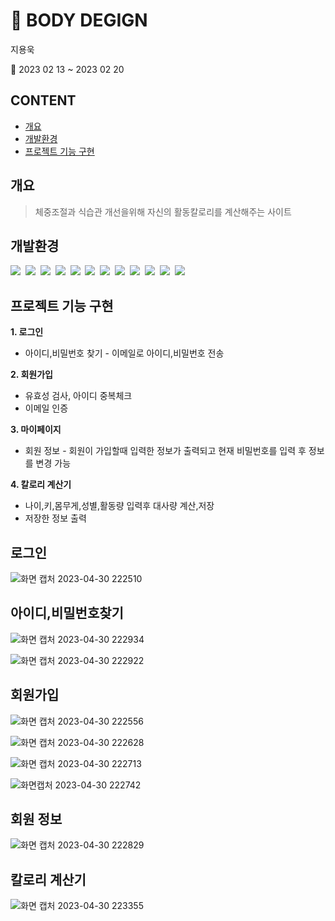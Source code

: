 # :muscle: BODY DEGIGN
지용욱

:calendar: 2023 02 13 ~ 2023 02 20
## CONTENT
  - [개요](#개요)
  - [개발환경](#개발환경)
  - [프로젝트 기능 구현](#프로젝트-기능-구현)

## 개요
> 체중조절과 식습관 개선을위해 자신의 활동칼로리를 계산해주는 사이트

## 개발환경

<span><img src="https://img.shields.io/badge/Java-blue?style=flat-square&logo=Java&logoColor=white"/></span>&nbsp;
<span><img src="https://img.shields.io/badge/IntelliJ-blueviolet?style=flat-square&logo=IntelliJ IDEA&logoColor=white"/></span>&nbsp;
<span><img src="https://img.shields.io/badge/Html-red?style=flat-square&logo=HTML5&logoColor=white"/></span>&nbsp;
<span><img src="https://img.shields.io/badge/CSS-blue?style=flat-square&logo=CSS3&logoColor=white"/></span>&nbsp;
<span><img src="https://img.shields.io/badge/JavaScript-brightgreen?style=flat-square&logo=JavaScript&logoColor=white"/></span>&nbsp;
<span><img src="https://img.shields.io/badge/jQuery-lightgray?style=flat-square&logo=jQuery&logoColor=white"/></span>&nbsp;
<span><img src="https://img.shields.io/badge/Spring-brightgreen?style=flat-square&logo=Spring&logoColor=white"/></span>&nbsp;
<span><img src="https://img.shields.io/badge/Apache Tomcat-red?style=flat-square&logo=Apache Tomcat&logoColor=white"/></span>&nbsp;
<span><img src="https://img.shields.io/badge/Bootstrap-blueviolet?style=flat-square&logo=Bootstrap&logoColor=white"/></span>&nbsp;
<span><img src="https://img.shields.io/badge/Github-black?style=flat-square&logo=GitHub&logoColor=white"/></span>&nbsp;
<span><img src="https://img.shields.io/badge/DataBase?style=flat-square&logo=h2&logoColor=white"/></span>&nbsp;
<span><img src="https://img.shields.io/badge/Ajax?style=flat-square&logo=ajax&logoColor=white"/></span>&nbsp;


## 프로젝트 기능 구현

__1. 로그인__
  - 아이디,비밀번호 찾기 - 이메일로 아이디,비밀번호 전송
   
__2. 회원가입__
  - 유효성 검사, 아이디 중복체크
  - 이메일 인증
   
__3. 마이페이지__
  - 회원 정보 - 회원이 가입할때 입력한 정보가 출력되고 현재 비밀번호를 입력 후 정보를 변경 가능
   
__4. 칼로리 계산기__
  - 나이,키,몸무게,성별,활동량 입력후 대사량 계산,저장
  - 저장한 정보 출력
   

## 로그인


![화면 캡처 2023-04-30 222510](https://user-images.githubusercontent.com/114124771/235651607-94c37a8f-e970-480c-8388-d9c11c9203af.png)


## 아이디,비밀번호찾기


![화면 캡처 2023-04-30 222934](https://user-images.githubusercontent.com/114124771/235651681-8d68dc97-ad96-4b3d-b193-e7fccb82de8e.png)


![화면 캡처 2023-04-30 222922](https://user-images.githubusercontent.com/114124771/235651699-70ceebfe-b945-4315-a63c-1c1f81d24fa1.png)


## 회원가입


![화면 캡처 2023-04-30 222556](https://user-images.githubusercontent.com/114124771/235651730-e9914072-0e96-4e15-9012-59cf2e9c8f2f.png)


![화면 캡처 2023-04-30 222628](https://user-images.githubusercontent.com/114124771/235651742-54853242-5bd2-40fd-a6a1-83c2400eecaa.png)


![화면 캡처 2023-04-30 222713](https://user-images.githubusercontent.com/114124771/235651776-0dc43557-0fb3-4ee1-bb15-a656aa9894e9.png)


![화면캡처 2023-04-30 222742](https://user-images.githubusercontent.com/114124771/235651800-0faff0ef-3ed8-4c37-b220-5c4fcae8f186.png)


## 회원 정보


![화면 캡처 2023-04-30 222829](https://user-images.githubusercontent.com/114124771/235651909-606c746b-8e67-4c78-a4e3-87adddb0d068.png)


## 칼로리 계산기


![화면 캡처 2023-04-30 223355](https://user-images.githubusercontent.com/114124771/235651926-1f9c3a92-6f5a-41f3-a811-8b8a3686e68f.png)

